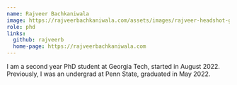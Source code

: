 ```yaml
---
name: Rajveer Bachkaniwala
image: https://rajveerbachkaniwala.com/assets/images/rajveer-headshot-gt-systems.png
role: phd
links:
  github: rajveerb
  home-page: https://rajveerbachkaniwala.com
---
```


I am a second year PhD student at Georgia Tech, started in August 2022.
Previously, I was an undergrad at Penn State, graduated in May 2022.

